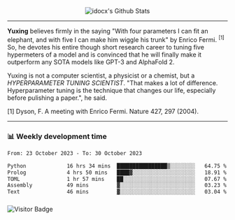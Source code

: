 <div align="center">
    <img align="center" src="https://github-readme-stats.vercel.app/api?username=idocx&show_icons=true&count_private=true&hide_border=true" alt="idocx's Github Stats"></img>
</div>

---

**Yuxing** believes firmly in the saying "With four parameters I can fit an elephant, and with five I can make him wiggle his trunk" by Enrico Fermi. <sup>[1]</sup> So, he devotes his entire though short research career to tuning five hypermeters of a model and is convinced that he will finally make it outperform any SOTA models like GPT-3 and AlphaFold 2.

Yuxing is not a computer scientist, a physicist or a chemist, but a *HYPERPARAMETER TUNING SCIENTIST*. "That makes a lot of difference. Hyperparameter tuning is the technique that changes our life, especially before pulishing a paper.", he said.

[1] Dyson, F. A meeting with Enrico Fermi. Nature 427, 297 (2004).


---

### 📊 Weekly development time
<!--START_SECTION:waka-->

```txt
From: 23 October 2023 - To: 30 October 2023

Python             16 hrs 34 mins  ████████████████▒░░░░░░░░   64.75 %
Prolog             4 hrs 50 mins   ████▓░░░░░░░░░░░░░░░░░░░░   18.91 %
TOML               1 hr 57 mins    ██░░░░░░░░░░░░░░░░░░░░░░░   07.67 %
Assembly           49 mins         ▓░░░░░░░░░░░░░░░░░░░░░░░░   03.23 %
Text               46 mins         ▓░░░░░░░░░░░░░░░░░░░░░░░░   03.04 %
```

<!--END_SECTION:waka-->

### 

![Visitor Badge](https://visitor-badge.laobi.icu/badge?page_id=idocx.idocx)